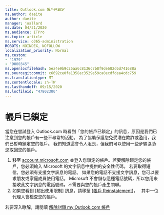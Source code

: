 ```yaml
---
title: Outlook.com 帳戶已鎖定
ms.author: daeite
author: daeite
manager: joallard
ms.date: 04/21/2020
ms.audience: ITPro
ms.topic: article
ms.service: o365-administration
ROBOTS: NOINDEX, NOFOLLOW
localization_priority: Normal
ms.custom:
- "1979"
- "9000345"
ms.openlocfilehash: 5ea4e9b9c25aa6c8136c7b8f9de682d6d741688a
ms.sourcegitcommit: c6692ce0fa1358ec3529e59ca0ecdfdea4cdc759
ms.translationtype: MT
ms.contentlocale: zh-TW
ms.lasthandoff: 09/15/2020
ms.locfileid: "47802300"
---
```

# <a name="account-locked"></a>帳戶已鎖定

當您在嘗試登入 Outlook.com 時看到「您的帳戶已鎖定」的訊息，原因是我們已注意到您的帳戶有一些不尋常的活動。 為了協助保護您免受潛在欺詐或濫用，我們已暫時鎖定您的帳戶。 我們知道這會令人沮喪，但我們可以使用一些步驟協助您取回您的帳戶。

1. 移至 [account.microsoft.com](https://go.microsoft.com/fwlink/?linkid=2090484) 並登入您鎖定的帳戶。若要解除鎖定您的帳戶，您必須輸入 Microsoft 的文字訊息中提供的安全性代碼。 若要取得短信，您必須有支援文字訊息的電話。 如果您的電話不支援文字訊息，您可以要求朋友或家庭成員使用電話。 Microsoft 不會儲存這種電話號碼，所以您用來接收此文字訊息的電話號碼，不需要與您的帳戶產生關聯。
2. 如果您看到 [超出使用限制] 訊息，請移至 [[帳戶 Reinstatement](https://go.microsoft.com/fwlink/?linkid=2090483)]，   其中一位代理人會檢查您的帳戶。

若要深入瞭解，請閱讀 [解除封鎖 my Outlook.com 帳戶](https://support.office.com/article/f4ad2701-d166-4d8b-8a6a-9af2a1f8a4c4?wt.mc_id=Office_Outlook_com_Alchemy) 